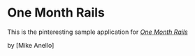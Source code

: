 # One Month Rails

This is the pinteresting sample application for 
[*One Month Rails*](http://onemonthrails.com)

by [Mike Anello]